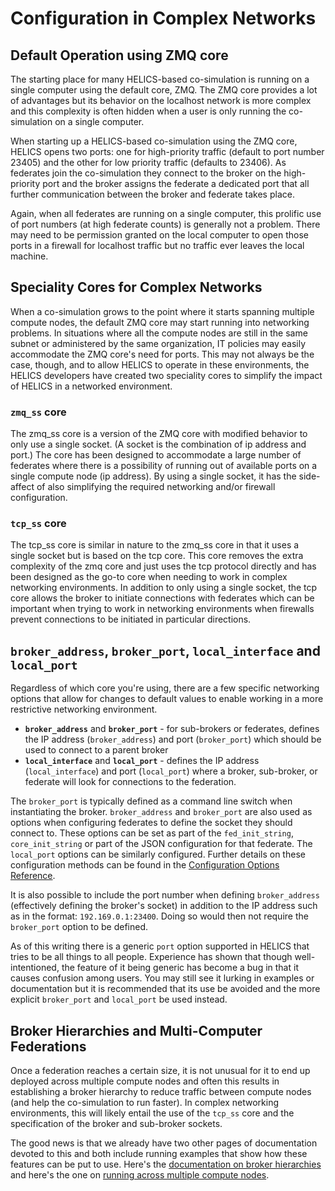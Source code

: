 # Configuration in Complex Networks

## Default Operation using ZMQ core

The starting place for many HELICS-based co-simulation is running on a single computer using the default core, ZMQ. The ZMQ core provides a lot of advantages but its behavior on the localhost network is more complex and this complexity is often hidden when a user is only running the co-simulation on a single computer.

When starting up a HELICS-based co-simulation using the ZMQ core, HELICS opens two ports: one for high-priority traffic (default to port number 23405) and the other for low priority traffic (defaults to 23406). As federates join the co-simulation they connect to the broker on the high-priority port and the broker assigns the federate a dedicated port that all further communication between the broker and federate takes place.

Again, when all federates are running on a single computer, this prolific use of port numbers (at high federate counts) is generally not a problem. There may need to be permission granted on the local computer to open those ports in a firewall for localhost traffic but no traffic ever leaves the local machine.

## Speciality Cores for Complex Networks

When a co-simulation grows to the point where it starts spanning multiple compute nodes, the default ZMQ core may start running into networking problems. In situations where all the compute nodes are still in the same subnet or administered by the same organization, IT policies may easily accommodate the ZMQ core's need for ports. This may not always be the case, though, and to allow HELICS to operate in these environments, the HELICS developers have created two speciality cores to simplify the impact of HELICS in a networked environment.

### `zmq_ss` core

The zmq_ss core is a version of the ZMQ core with modified behavior to only use a single socket. (A socket is the combination of ip address and port.) The core has been designed to accommodate a large number of federates where there is a possibility of running out of available ports on a single compute node (ip address). By using a single socket, it has the side-affect of also simplifying the required networking and/or firewall configuration.

### `tcp_ss` core

The tcp_ss core is similar in nature to the zmq_ss core in that it uses a single socket but is based on the tcp core. This core removes the extra complexity of the zmq core and just uses the tcp protocol directly and has been designed as the go-to core when needing to work in complex networking environments. In addition to only using a single socket, the tcp core allows the broker to initiate connections with federates which can be important when trying to work in networking environments when firewalls prevent connections to be initiated in particular directions.

## `broker_address`, `broker_port`, `local_interface` and `local_port`

Regardless of which core you're using, there are a few specific networking options that allow for changes to default values to enable working in a more restrictive networking environment.

- **`broker_address`** and **`broker_port`** - for sub-brokers or federates, defines the IP address (`broker_address`) and port (`broker_port`) which should be used to connect to a parent broker
- **`local_interface`** and **`local_port`** - defines the IP address (`local_interface`) and port (`local_port`) where a broker, sub-broker, or federate will look for connections to the federation.

The `broker_port` is typically defined as a command line switch when instantiating the broker. `broker_address` and `broker_port` are also used as options when configuring federates to define the socket they should connect to. These options can be set as part of the `fed_init_string`, `core_init_string` or part of the JSON configuration for that federate. The `local_port` options can be similarly configured. Further details on these configuration methods can be found in the [Configuration Options Reference](../../references/configuration_options_reference).

It is also possible to include the port number when defining `broker_address` (effectively defining the broker's socket) in addition to the IP address such as in the format: `192.169.0.1:23400`. Doing so would then not require the `broker_port` option to be defined.

As of this writing there is a generic `port` option supported in HELICS that tries to be all things to all people. Experience has shown that though well-intentioned, the feature of it being generic has become a bug in that it causes confusion among users. You may still see it lurking in examples or documentation but it is recommended that its use be avoided and the more explicit `broker_port` and `local_port` be used instead.

## Broker Hierarchies and Multi-Computer Federations

Once a federation reaches a certain size, it is not unusual for it to end up deployed across multiple compute nodes and often this results in establishing a broker hierarchy to reduce traffic between compute nodes (and help the co-simulation to run faster). In complex networking environments, this will likely entail the use of the `tcp_ss` core and the specification of the broker and sub-broker sockets.

The good news is that we already have two other pages of documentation devoted to this and both include running examples that show how these features can be put to use. Here's the [documentation on broker hierarchies](./broker_hierarchies) and here's the one on [running across multiple compute nodes](./broker_multicomputer).

